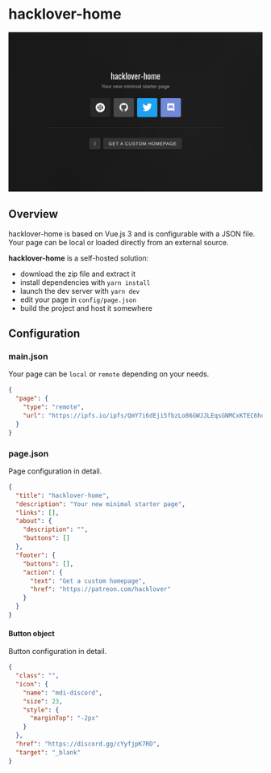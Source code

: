 # hacklover-home

<p>
    <img src="media/demo.png" alt="hacklover-home" />
</p>

## Overview

hacklover-home is based on Vue.js 3 and is configurable with a JSON file.  
Your page can be local or loaded directly from an external source.

**hacklover-home** is a self-hosted solution:
- download the zip file and extract it
- install dependencies with `yarn install`
- launch the dev server with `yarn dev`
- edit your page in `config/page.json`
- build the project and host it somewhere


## Configuration

### main.json
Your page can be `local` or `remote` depending on your needs.  
```json
{
  "page": {
    "type": "remote",
    "url": "https://ipfs.io/ipfs/QmY7i6dEji5fbzLo86GWJJLEqsGNMCxKTEC6hucVwrFgF2"
  }
}
```

### page.json
Page configuration in detail.
```json
{
  "title": "hacklover-home",
  "description": "Your new minimal starter page",
  "links": [],
  "about": {
    "description": "",
    "buttons": []
  },
  "footer": {
    "buttons": [],
    "action": {
      "text": "Get a custom homepage",
      "href": "https://patreon.com/hacklover"
    }
  }
}
```

#### Button object
Button configuration in detail.
```json
{
  "class": "",
  "icon": {
    "name": "mdi-discord",
    "size": 23,
    "style": {
      "marginTop": "-2px"
    }
  },
  "href": "https://discord.gg/cYyfjpK7RD",
  "target": "_blank"
}
```
